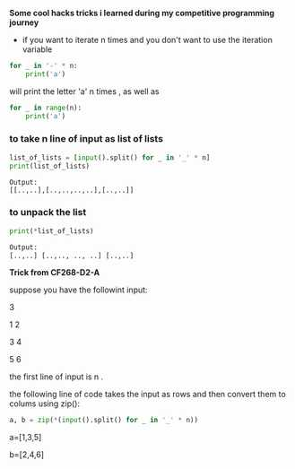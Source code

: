 **Some cool hacks tricks i learned during my competitive programming journey**

- if you want to iterate n times and you don't want to use the iteration variable

```python
for _ in '-' * n:
    print('a')
```

will print the letter 'a' n times , as well as

```python
for _ in range(n):
    print('a')
```

### to take n line of input as list of lists

```python
list_of_lists = [input().split() for _ in '_' * n]
print(list_of_lists)
```

```
Output:
[[..,..],[..,..,..,..],[..,..]]
```

### to unpack the list

```python
print(*list_of_lists)
```

```python
Output:
[..,..] [..,.., .., ..] [..,..]
```

**Trick from CF268-D2-A**

suppose you have the followint input:

3

1 2

3 4

5 6

the first line of input is n .

the following line of code takes the input as rows and then convert them to colums using zip():

```python
a, b = zip(*(input().split() for _ in '_' * n))
```

a=[1,3,5]

b=[2,4,6]


